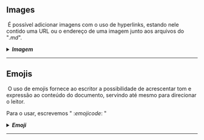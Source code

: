 ## Images
&nbsp;É possível adicionar imagens com o uso de hyperlinks, estando nele contido uma URL ou o endereço de uma imagem junto aos arquivos do "*.md*".
<details><summary><b><i>Imagem</i></b></summary>

>\!\[Água Viva\](https://static.scientificamerican.com/sciam/cache/file/B7E980C5-B182-4A2E-80369F2AC535EB35.jpg)
>
>![Água Viva](https://static.scientificamerican.com/sciam/cache/file/B7E980C5-B182-4A2E-80369F2AC535EB35.jpg)
</details>

***

## Emojis
&nbsp;O uso de emojis fornece ao escritor a possibilidade de acrescentar tom e expressão ao conteúdo do documento, servindo até mesmo para direcionar o leitor.

Para o usar, escrevemos " :*emojicode*: "
<details><summary><b><i>Emoji</i></b></summary>

>\:*parrot*\:
>
>:parrot:
</details>

***
